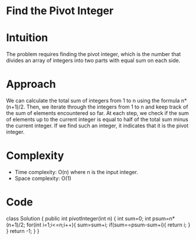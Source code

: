 # Find the Pivot Integer


# Intuition
The problem requires finding the pivot integer, which is the number that divides an array of integers into two parts with equal sum on each side.

# Approach
We can calculate the total sum of integers from 1 to n using the formula n*(n+1)/2. Then, we iterate through the integers from 1 to n and keep track of the sum of elements encountered so far. At each step, we check if the sum of elements up to the current integer is equal to half of the total sum minus the current integer. If we find such an integer, it indicates that it is the pivot integer.

# Complexity
- Time complexity: O(n) where n is the input integer.
- Space complexity: O(1)

# Code
class Solution {
    public int pivotInteger(int n) {
        int sum=0;
        int psum=n*(n+1)/2;
        for(int i=1;i<=n;i++){
            sum=sum+i;
            if(sum==psum-sum+i){
                return i;
            }
         } 
        return -1;
    }
}
